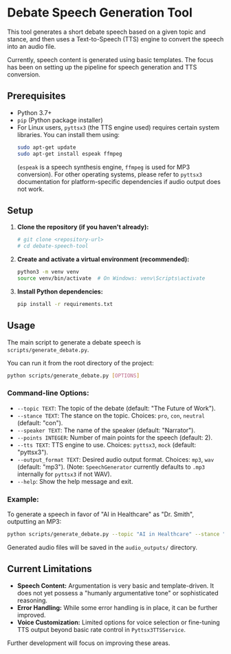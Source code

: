 # Debate Speech Generation Tool

This tool generates a short debate speech based on a given topic and stance,
and then uses a Text-to-Speech (TTS) engine to convert the speech into an
audio file.

Currently, speech content is generated using basic templates. The focus has
been on setting up the pipeline for speech generation and TTS conversion.

## Prerequisites

*   Python 3.7+
*   `pip` (Python package installer)
*   For Linux users, `pyttsx3` (the TTS engine used) requires certain system
    libraries. You can install them using:
    ```bash
    sudo apt-get update
    sudo apt-get install espeak ffmpeg
    ```
    (`espeak` is a speech synthesis engine, `ffmpeg` is used for MP3 conversion).
    For other operating systems, please refer to `pyttsx3` documentation for
    platform-specific dependencies if audio output does not work.

## Setup

1.  **Clone the repository (if you haven't already):**
    ```bash
    # git clone <repository-url>
    # cd debate-speech-tool
    ```

2.  **Create and activate a virtual environment (recommended):**
    ```bash
    python3 -m venv venv
    source venv/bin/activate  # On Windows: venv\Scripts\activate
    ```

3.  **Install Python dependencies:**
    ```bash
    pip install -r requirements.txt
    ```

## Usage

The main script to generate a debate speech is `scripts/generate_debate.py`.

You can run it from the root directory of the project:

```bash
python scripts/generate_debate.py [OPTIONS]
```

### Command-line Options:

*   `--topic TEXT`: The topic of the debate (default: "The Future of Work").
*   `--stance TEXT`: The stance on the topic. Choices: `pro`, `con`, `neutral` (default: "con").
*   `--speaker TEXT`: The name of the speaker (default: "Narrator").
*   `--points INTEGER`: Number of main points for the speech (default: 2).
*   `--tts TEXT`: TTS engine to use. Choices: `pyttsx3`, `mock` (default: "pyttsx3").
*   `--output_format TEXT`: Desired audio output format. Choices: `mp3`, `wav` (default: "mp3").
                     (Note: `SpeechGenerator` currently defaults to `.mp3` internally for `pyttsx3` if not WAV).
*   `--help`: Show the help message and exit.

### Example:

To generate a speech in favor of "AI in Healthcare" as "Dr. Smith", outputting an MP3:

```bash
python scripts/generate_debate.py --topic "AI in Healthcare" --stance "pro" --speaker "DrSmith" --output_format mp3
```

Generated audio files will be saved in the `audio_outputs/` directory.

## Current Limitations

*   **Speech Content:** Argumentation is very basic and template-driven. It does not yet possess a "humanly argumentative tone" or sophisticated reasoning.
*   **Error Handling:** While some error handling is in place, it can be further improved.
*   **Voice Customization:** Limited options for voice selection or fine-tuning TTS output beyond basic rate control in `Pyttsx3TTSService`.

Further development will focus on improving these areas.
